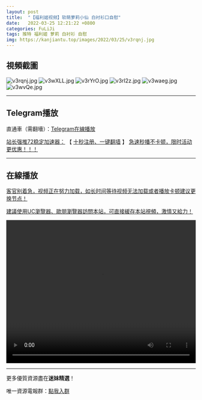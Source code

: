 ```yaml
---
layout: post
title:  "【福利姬视频】软萌萝莉小仙 白衬衫口自慰"
date:   2022-03-25 12:21:22 +0800
categories: FuLiJi
tags: 推特 福利姬 萝莉 白衬衫 自慰
img: https://kanjiantu.top/images/2022/03/25/v3rqnj.jpg
---
```



## 視頻截圖

![v3rqnj.jpg](https://kanjiantu.top/images/2022/03/25/v3rqnj.jpg)
![v3wXLL.jpg](https://kanjiantu.top/images/2022/03/25/v3wXLL.jpg)
![v3rYrO.jpg](https://kanjiantu.top/images/2022/03/25/v3rYrO.jpg)
![v3rI2z.jpg](https://kanjiantu.top/images/2022/03/25/v3rI2z.jpg)
![v3waeg.jpg](https://kanjiantu.top/images/2022/03/25/v3waeg.jpg)
![v3wvQe.jpg](https://kanjiantu.top/images/2022/03/25/v3wvQe.jpg)

* * *
## Telegram播放

直通車（需翻墻）：[Telegram在線播放](https://t.me/mimeijingxuan/327)

<u>站长强推72稳定加速器：</u> 【 [十秒注册、一键翻墙](https://www.mimei.blog/skip/vpn.html) 】
<u>  急速秒播不卡顿，限时活动更优惠！！！</u>
* * *
## 在線播放
<u>客官别着急，视频正在努力加载，如长时间等待视频无法加载或者播放卡顿建议更换节点！</u>

<u>建議使用UC瀏覽器、歐朋瀏覽器訪問本站，可直接緩存本站視頻，激情又給力！</u>
<center><video src="https://cdn.publer.io/uploads/videos/62474001db279731bbdeabe8/92885d1cef122ae9546782105c223fc4.mp4" width="100%" height="380px" controls="controls"></video></center>


* * *
更多優質資源盡在**迷妹精選**！

唯一資源電報群：[點我入群](https://t.me/mimeijingxuan)


